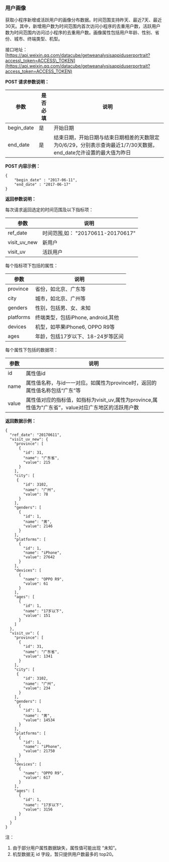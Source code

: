 <!-- https://developers.weixin.qq.com/miniprogram/dev/api/analysis-user.html -->

### 用户画像

获取小程序新增或活跃用户的画像分布数据。时间范围支持昨天、最近7天、最近30天。其中，新增用户数为时间范围内首次访问小程序的去重用户数，活跃用户数为时间范围内访问过小程序的去重用户数。画像属性包括用户年龄、性别、省份、城市、终端类型、机型。

接口地址： [https://api.weixin.qq.com/datacube/getweanalysisappiduserportrait?access\_token=ACCESS\_TOKEN](https://api.weixin.qq.com/datacube/getweanalysisappiduserportrait?access_token=ACCESS_TOKEN)

**POST 请求参数说明：**

  参数         | 是否必填|  说明                                                                 
---------------|---------|-----------------------------------------------------------------------
  begin_date   |  是     |  开始日期                                                             
  end_date     |  是     |结束日期，开始日期与结束日期相差的天数限定为0/6/29，分别表示查询最近1/7/30天数据，end_date允许设置的最大值为昨日

**POST 内容示例：**

    {
        "begin_date" : "2017-06-11",
        "end_date" : "2017-06-17"
    }
    

**返回参数说明：**

每次请求返回选定的时间范围及以下指标项：

  参数           |  说明                          
-----------------|--------------------------------
  ref_date       |时间范围,如： "20170611-20170617"
  visit_uv_new   |  新用户                        
  visit_uv       |  活跃用户                      

每个指标项下包括的属性：

  参数        |  说明                        
--------------|------------------------------
  province    |  省份，如北京、广东等        
  city        |  城市，如北京、广州等        
  genders     |  性别，包括男、女、未知      
  platforms   |终端类型，包括iPhone, android,其他
  devices     |机型，如苹果iPhone6, OPPO R9等
  ages        |年龄，包括17岁以下、18-24岁等区间

每个属性下包括的数据项：

  参数    |  说明                                                             
----------|-------------------------------------------------------------------
  id      |  属性值id                                                         
  name    |属性值名称，与id一一对应。如属性为province时，返回的属性值名称包括“广东”等
  value   |属性值对应的指标值，如指标为visit_uv,属性为province,属性值为"广东省”，value对应广东地区的活跃用户数

**返回数据示例：**

    {
      "ref_date": "20170611",
      "visit_uv_new": {
        "province": [
          {
            "id": 31,
            "name": "广东省",
            "value": 215
          }
        ],
        "city": [
         {
            "id": 3102,
            "name": "广州",
            "value": 78
          }
        ],
        "genders": [
          {
            "id": 1,
            "name": "男",
            "value": 2146
          }
        ],
        "platforms": [
          {
            "id": 1,
            "name": "iPhone",
            "value": 27642
          }
        ],
        "devices": [
          {
            "name": "OPPO R9",
            "value": 61
          }
        ],
        "ages": [
          {
            "id": 1,
            "name": "17岁以下",
            "value": 151
          }
        ]
      },
      "visit_uv": {
        "province": [
          {
            "id": 31,
            "name": "广东省",
            "value": 1341
          }
        ],
        "city": [
         {
            "id": 3102,
            "name": "广州",
            "value": 234
          }
        ],
        "genders": [
          {
            "id": 1,
            "name": "男",
            "value": 14534
          }
        ],
        "platforms": [
          {
            "id": 1,
            "name": "iPhone",
            "value": 21750
          }
        ],
        "devices": [
          {
            "name": "OPPO R9",
            "value": 617
          }
        ],
        "ages": [
          {
            "id": 1,
            "name": "17岁以下",
            "value": 3156
          }
        ]
      }
    }
    

注：

1.  由于部分用户属性数据缺失，属性值可能出现 “未知”。
2.  机型数据无 id 字段，暂只提供用户数最多的 top20。

